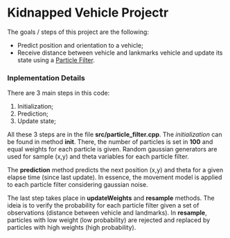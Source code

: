 # **Kidnapped Vehicle Projectr**

The goals / steps of this project are the following:
* Predict position and orientation to a vehicle;
* Receive distance between vehicle and lankmarks vehicle and update its state using a [Particle Filter](https://en.wikipedia.org/wiki/Particle_filter).

### Inplementation Details

There are 3 main steps in this code:
1. Initialization;
2. Prediction;
3. Update state;

All these 3 steps are in the file **src/particle_filter.cpp**. The *initialization* can be found in method **init**. There, the number of particles is set in **100** and equal weights for each particle is given. Random gaussian generators are used for sample (x,y) and theta variables for each particle filter.

The **prediction** method predicts the next position (x,y) and theta for a given elapse time (since last update). In essence, the movement model is applied to each particle filter considering gaussian noise.

The last step takes place in **updateWeights** and **resample** methods. The ideia is to verify the probability for each particle filter given a set of observations (distance between vehicle and landmarks). In **resample**, particles with low weight (low probability) are rejected and replaced by particles with high weights (high probability).



